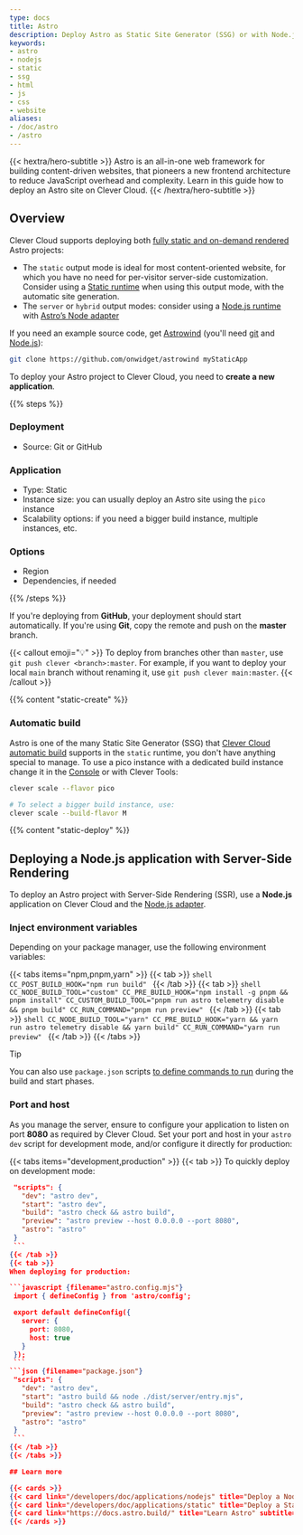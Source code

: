 ```yaml
---
type: docs
title: Astro
description: Deploy Astro as Static Site Generator (SSG) or with Node.js on Clever Cloud with step-by-step tutorial and configuration guide
keywords:
- astro
- nodejs
- static
- ssg
- html
- js
- css
- website
aliases:
- /doc/astro
- /astro
---
```


{{< hextra/hero-subtitle >}}
  Astro is an all-in-one web framework for building content-driven websites, that pioneers a new frontend architecture to reduce JavaScript overhead and complexity. Learn in this guide how to deploy an Astro site on Clever Cloud.
{{< /hextra/hero-subtitle >}}

## Overview

Clever Cloud supports deploying both [fully static and on-demand rendered](https://docs.astro.build/en/basics/rendering-modes/) Astro projects:
- The `static` output mode is ideal for most content-oriented website, for which you have no need for per-visitor server-side customization. Consider using a [Static runtime](/developers/doc/applications/static/) when using this output mode, with the automatic site generation.
-  The `server` or `hybrid` output modes: consider using a [Node.js runtime](/developers/doc/applications/nodejs) with [Astro’s Node adapter](https://docs.astro.build/en/guides/integrations-guide/node/)

If you need an example source code, get [Astrowind](https://github.com/onwidget/astrowind) (you'll need [git](https://git-scm.com/book/en/v2/Getting-Started-Installing-Git) and [Node.js](https://nodejs.org/en/learn/getting-started/how-to-install-nodejs)):
```bash
git clone https://github.com/onwidget/astrowind myStaticApp
```
To deploy your Astro project to Clever Cloud, you need to **create a new application**.

{{% steps %}}

### Deployment

- Source: Git or GitHub

### Application

- Type: Static
- Instance size: you can usually deploy an Astro site using the `pico` instance
- Scalability options: if you need a bigger build instance, multiple instances, etc.

### Options

- Region
- Dependencies, if needed

{{% /steps %}}

If you're deploying from **GitHub**, your deployment should start automatically. If you're using **Git**, copy the remote and push on the **master** branch.

{{< callout emoji="💡" >}}
  To deploy from branches other than `master`, use `git push clever <branch>:master`. For example, if you want to deploy your local `main` branch without renaming it, use `git push clever main:master`.
{{< /callout >}}

{{% content "static-create" %}}

### Automatic build

Astro is one of the many Static Site Generator (SSG) that [Clever Cloud automatic build](/developers/doc/applications/static/#static-site-generators-ssg-auto-build) supports in the `static` runtime, you don't have anything special to manage. To use a pico instance with a dedicated build instance change it in the [Console](https://console.clever-cloud.com) or with Clever Tools:

```bash
clever scale --flavor pico

# To select a bigger build instance, use:
clever scale --build-flavor M
```

{{% content "static-deploy" %}}

## Deploying a Node.js application with Server-Side Rendering

To deploy an Astro project with Server-Side Rendering (SSR), use a **Node.js** application on Clever Cloud and the [Node.js adapter](https://docs.astro.build/en/guides/integrations-guide/node/).

### Inject environment variables

Depending on your package manager, use the following environment variables:

{{< tabs items="npm,pnpm,yarn" >}}
  {{< tab >}}
    ```shell
    CC_POST_BUILD_HOOK="npm run build"
    ```
  {{< /tab >}}
  {{< tab >}}
    ```shell
    CC_NODE_BUILD_TOOL="custom"
    CC_PRE_BUILD_HOOK="npm install -g pnpm && pnpm install"
    CC_CUSTOM_BUILD_TOOL="pnpm run astro telemetry disable && pnpm build"
    CC_RUN_COMMAND="pnpm run preview"
    ```
  {{< /tab >}}
  {{< tab >}}
    ```shell
    CC_NODE_BUILD_TOOL="yarn"
    CC_PRE_BUILD_HOOK="yarn && yarn run astro telemetry disable && yarn build"
    CC_RUN_COMMAND="yarn run preview"
    ```
  {{< /tab >}}
{{< /tabs >}}

> [!TIP]
> You can also use `package.json` scripts [to define commands to run](/developers/doc/applications/nodejs/#about-packagejson  ) during the build and start phases.

### Port and host

As you manage the server, ensure to configure your application to listen on port **8080** as required by Clever Cloud. Set your port and host in your `astro dev` script for development mode, and/or configure it directly for production:

{{< tabs items="development,production" >}}
  {{< tab >}}
  To quickly deploy on development mode:

   ```json {filename="package.json"}
    "scripts": {
      "dev": "astro dev",
      "start": "astro dev",
      "build": "astro check && astro build",
      "preview": "astro preview --host 0.0.0.0 --port 8080",
      "astro": "astro"
    }
    ```
  {{< /tab >}}
  {{< tab >}}
  When deploying for production:

   ```javascript {filename="astro.config.mjs"}
    import { defineConfig } from 'astro/config';

    export default defineConfig({
      server: {
        port: 8080,
        host: true
      }
    });
    ```
  ```json {filename="package.json"}
    "scripts": {
      "dev": "astro dev",
      "start": "astro build && node ./dist/server/entry.mjs",
      "build": "astro check && astro build",
      "preview": "astro preview --host 0.0.0.0 --port 8080",
      "astro": "astro"
    }
    ```
  {{< /tab >}}
{{< /tabs >}}

## Learn more

{{< cards >}}
  {{< card link="/developers/doc/applications/nodejs" title="Deploy a Node.js application" subtitle="Learn more on deploying a Node.js application" icon="node" >}}
  {{< card link="/developers/doc/applications/static" title="Deploy a Static application" subtitle="Learn more on deploying a Static application" icon="static" >}}
  {{< card link="https://docs.astro.build/" title="Learn Astro" subtitle="How to write and organize your content" icon="astro" >}}
{{< /cards >}}
